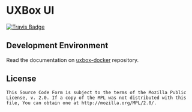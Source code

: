 # UXBox UI #

[![Travis Badge](https://img.shields.io/travis/uxbox/uxbox/master.svg)](https://travis-ci.org/uxbox/uxbox "Travis Badge")


## Development Environment ##

Read the documentation on [uxbox-docker][1] repository.


## License ##

```
This Source Code Form is subject to the terms of the Mozilla Public
License, v. 2.0. If a copy of the MPL was not distributed with this
file, You can obtain one at http://mozilla.org/MPL/2.0/.
```

[1]: https://github.com/uxbox/uxbox-docker

